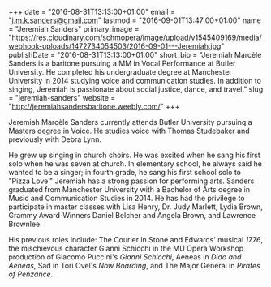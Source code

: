 +++
date = "2016-08-31T13:13:00+01:00"
email = "j.m.k.sanders@gmail.com"
lastmod = "2016-09-01T13:47:00+01:00"
name = "Jeremiah Sanders"
primary_image = "https://res.cloudinary.com/schmopera/image/upload/v1545409169/media/webhook-uploads/1472734054503/2016-09-01---Jeremiah.jpg"
publishDate = "2016-08-31T13:13:00+01:00"
short_bio = "Jeremiah Marcèle Sanders is a baritone pursuing a MM in Vocal Performance at Butler University. He completed his undergraduate degree at Manchester University in 2014 studying voice and communication studies. In addition to singing, Jeremiah is passionate about social justice, dance, and travel."
slug = "jeremiah-sanders"
website = "http://jeremiahsandersbaritone.weebly.com/"
+++

Jeremiah Marcèle Sanders currently attends Butler University pursuing a Masters degree in Voice. He studies voice with Thomas Studebaker and previously with Debra Lynn.

He grew up singing in church choirs. He was excited when he sang his first solo when he was seven at church. In elementary school, he always said he wanted to be a singer; in fourth grade, he sang his first school solo to "Pizza Love." Jeremiah has a strong passion for performing arts. Sanders graduated from Manchester University with a Bachelor of Arts degree in Music and Communication Studies in 2014. He has had the privilege to participate in master classes with Lisa Henry, Dr. Judy Marlett, Lydia Brown, Grammy Award-Winners Daniel Belcher and Angela Brown, and Lawrence Brownlee. 

His previous roles include: The Courier in Stone and Edwards' musical *1776*, the mischievous character Gianni Schicchi in the MU Opera Workshop production of Giacomo Puccini's *Gianni Schicchi*, Aeneas in *Dido and Aeneas*, Sad in Tori Ovel's *Now Boarding*, and The Major General in *Pirates of Penzance*.
